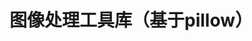 <!--
 * @Author: 七画一只妖 1157529280@qq.com
 * @Date: 2022-10-14 16:29:54
 * @LastEditors: 七画一只妖 1157529280@qq.com
 * @LastEditTime: 2022-10-18 16:14:10
 * @FilePath: \QsPilUtils\Readme.md
 * @Description: 这是默认设置,请设置`customMade`, 打开koroFileHeader查看配置 进行设置: https://github.com/OBKoro1/koro1FileHeader/wiki/%E9%85%8D%E7%BD%AE
-->
# 图像处理工具库（基于pillow）


